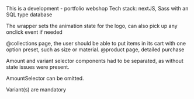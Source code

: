 This is a development - portfolio webshop
Tech stack: nextJS, Sass with an SQL type database

The wrapper sets the animation state for the logo, can also pick up any onclick event if needed

@collections page, the user should be able to put items in its cart with one option preset, such as size or material.
@product page, detailed purchase

Amount and variant selector components had to be separated, as without state issues were present.

AmountSelector can be omitted.

Variant(s) are mandatory
